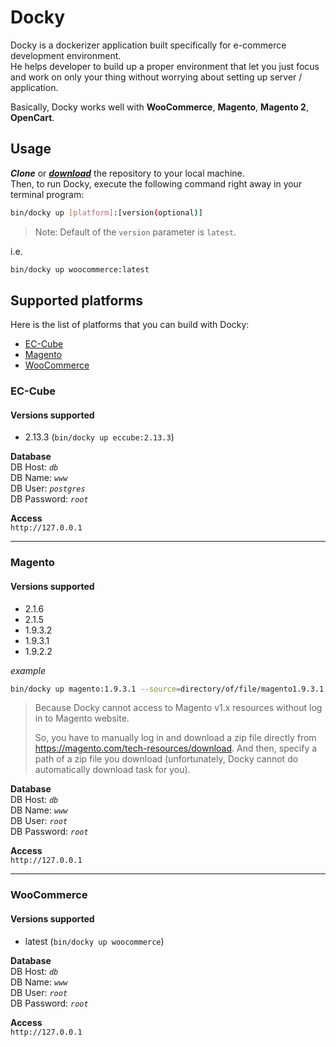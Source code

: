 # Docky

Docky is a dockerizer application built specifically for e-commerce development environment.  
He helps developer to build up a proper environment that let you just focus and work on only your thing without worrying about setting up server / application.

Basically, Docky works well with **WooCommerce**, **Magento**, **Magento 2**, **OpenCart**.

## Usage

_**Clone**_ or [_**download**_](https://github.com/guzzilar/docky/archive/master.zip) the repository to your local machine.  
Then, to run Docky, execute the following command right away in your terminal program:

```bash
bin/docky up [platform]:[version(optional)]
```

> Note: Default of the `version` parameter is `latest`.

i.e.
```bash
bin/docky up woocommerce:latest
```

## Supported platforms

Here is the list of platforms that you can build with Docky:
- [EC-Cube](https://github.com/guzzilar/docky#ec-cube)
- [Magento](https://github.com/guzzilar/docky#magento)
- [WooCommerce](https://github.com/guzzilar/docky#woocommerce)

### EC-Cube

#### Versions supported

- 2.13.3 (`bin/docky up eccube:2.13.3`)

**Database**  
DB Host: _`db`_  
DB Name: _`www`_  
DB User: _`postgres`_  
DB Password: _`root`_

**Access**  
`http://127.0.0.1`

---

### Magento

#### Versions supported

- 2.1.6
- 2.1.5
- 1.9.3.2
- 1.9.3.1
- 1.9.2.2

_example_

```bash
bin/docky up magento:1.9.3.1 --source=directory/of/file/magento1.9.3.1.zip
```

> Because Docky cannot access to Magento v1.x resources without log in to Magento website.  
> 
> So, you have to manually log in and download a zip file directly from https://magento.com/tech-resources/download. And then, specify a path of a zip file you download (unfortunately, Docky cannot do automatically download task for you).

**Database**  
DB Host: _`db`_  
DB Name: _`www`_  
DB User: _`root`_  
DB Password: _`root`_

**Access**  
`http://127.0.0.1`

---

### WooCommerce

#### Versions supported

- latest (`bin/docky up woocommerce`)

**Database**  
DB Host: _`db`_  
DB Name: _`www`_  
DB User: _`root`_  
DB Password: _`root`_

**Access**  
`http://127.0.0.1`
